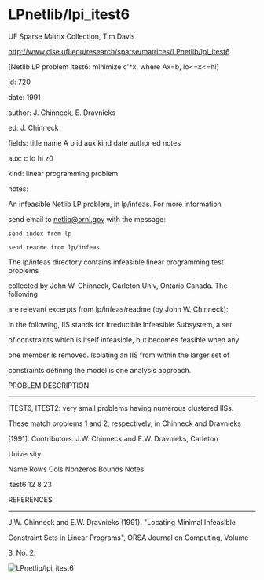 # LPnetlib/lpi_itest6

 UF Sparse Matrix Collection, Tim Davis

 http://www.cise.ufl.edu/research/sparse/matrices/LPnetlib/lpi_itest6

 [Netlib LP problem itest6: minimize c'*x, where Ax=b, lo<=x<=hi]

 id: 720

 date: 1991

 author: J. Chinneck, E. Dravnieks

 ed: J. Chinneck

 fields: title name A b id aux kind date author ed notes

 aux: c lo hi z0

 kind: linear programming problem

 notes:

 An infeasible Netlib LP problem, in lp/infeas.  For more information        

 send email to netlib@ornl.gov with the message:                             

                                                                             

 	send index from lp                                                         

 	send readme from lp/infeas                                                 

                                                                             

 The lp/infeas directory contains infeasible linear programming test problems

 collected by John W. Chinneck, Carleton Univ, Ontario Canada.  The following

 are relevant excerpts from lp/infeas/readme (by John W. Chinneck):          

                                                                             

 In the following, IIS stands for Irreducible Infeasible Subsystem, a set    

 of constraints which is itself infeasible, but becomes feasible when any    

 one member is removed.  Isolating an IIS from within the larger set of      

 constraints defining the model is one analysis approach.                    

                                                                             

 PROBLEM DESCRIPTION                                                         

 -------------------                                                         

                                                                             

 ITEST6, ITEST2:  very small problems having numerous clustered IISs.        

 These match problems 1 and 2, respectively, in Chinneck and Dravnieks       

 [1991].  Contributors:  J.W.  Chinneck and E.W.  Dravnieks, Carleton        

 University.                                                                 

                                                                             

 Name       Rows   Cols   Nonzeros Bounds      Notes                         

 itest6       12      8       23                                             

                                                                             

 REFERENCES                                                                  

 ----------                                                                  

                                                                             

 J.W.  Chinneck and E.W.  Dravnieks (1991).  "Locating Minimal Infeasible    

 Constraint Sets in Linear Programs", ORSA Journal on Computing, Volume      

 3, No. 2.                                                                   

                                                                             

![LPnetlib/lpi_itest6](http://yifanhu.net/GALLERY/GRAPHS/GIF_SMALL/LPnetlib@lpi_itest6.gif)
